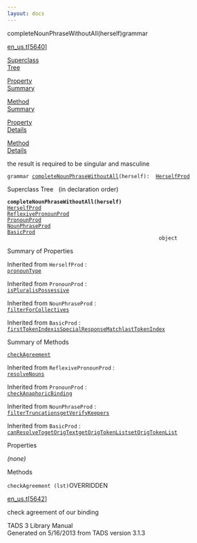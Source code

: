 ```yaml
---
layout: docs
---
```

<span class="title">completeNounPhraseWithoutAll(herself)</span><span class="type">grammar</span>

[en_us.t](../file/en_us.t.html)\[[5640](../source/en_us.t.html#5640)\]

[Superclass  
Tree](#_SuperClassTree_)

[Property  
Summary](#_PropSummary_)

[Method  
Summary](#_MethodSummary_)

[Property  
Details](#_Properties_)

[Method  
Details](#_Methods_)



the result is required to be singular and masculine

`grammar `<span class="gramalt">[`completeNounPhraseWithoutAll`](../object/completeNounPhraseWithoutAll.html)`(herself)`</span>` :   `[`HerselfProd`](../object/HerselfProd.html)



<span id="_SuperClassTree_"></span>



<span class="hdln">Superclass Tree</span>   (in declaration order)



**`completeNounPhraseWithoutAll(herself)`**  
[`HerselfProd`](../object/HerselfProd.html)  
[`ReflexivePronounProd`](../object/ReflexivePronounProd.html)  
[`PronounProd`](../object/PronounProd.html)  
[`NounPhraseProd`](../object/NounPhraseProd.html)  
[`BasicProd`](../object/BasicProd.html)  
`                                                 object`  
<span id="_PropSummary_"></span>



<span class="hdln">Summary of Properties</span>  





Inherited from `HerselfProd` :  
[`pronounType`](../object/HerselfProd.html#pronounType)



Inherited from `PronounProd` :  
[`isPlural`](../object/PronounProd.html#isPlural)[`isPossessive`](../object/PronounProd.html#isPossessive)

Inherited from `NounPhraseProd` :  
[`filterForCollectives`](../object/NounPhraseProd.html#filterForCollectives)

Inherited from `BasicProd` :  
[`firstTokenIndex`](../object/BasicProd.html#firstTokenIndex)[`isSpecialResponseMatch`](../object/BasicProd.html#isSpecialResponseMatch)[`lastTokenIndex`](../object/BasicProd.html#lastTokenIndex)

<span id="_MethodSummary_"></span>



<span class="hdln">Summary of Methods</span>  



[`checkAgreement`](#checkAgreement)



Inherited from `ReflexivePronounProd` :  
[`resolveNouns`](../object/ReflexivePronounProd.html#resolveNouns)

Inherited from `PronounProd` :  
[`checkAnaphoricBinding`](../object/PronounProd.html#checkAnaphoricBinding)

Inherited from `NounPhraseProd` :  
[`filterTruncations`](../object/NounPhraseProd.html#filterTruncations)[`getVerifyKeepers`](../object/NounPhraseProd.html#getVerifyKeepers)

Inherited from `BasicProd` :  
[`canResolveTo`](../object/BasicProd.html#canResolveTo)[`getOrigText`](../object/BasicProd.html#getOrigText)[`getOrigTokenList`](../object/BasicProd.html#getOrigTokenList)[`setOrigTokenList`](../object/BasicProd.html#setOrigTokenList)

<span id="_Properties_"></span>



<span class="hdln">Properties</span>  



*(none)* <span id="_Methods_"></span>



<span class="hdln">Methods</span>  



<span id="checkAgreement"></span>

`checkAgreement (lst)`<span class="rem">OVERRIDDEN</span>

[en_us.t](../file/en_us.t.html)\[[5642](../source/en_us.t.html#5642)\]



check agreement of our binding





TADS 3 Library Manual  
Generated on 5/16/2013 from TADS version 3.1.3


